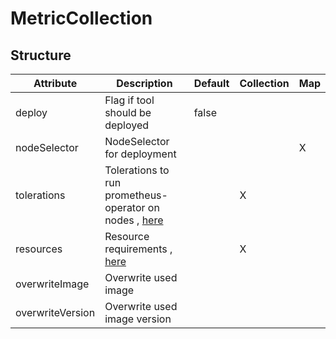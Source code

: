 # MetricCollection 
 

## Structure 
 

| Attribute        | Description                                                                              | Default | Collection | Map  |
| ---------------- | ---------------------------------------------------------------------------------------- | ------- | ---------- | ---  |
| deploy           | Flag if tool should be deployed                                                          |  false  |            |      |
| nodeSelector     | NodeSelector for deployment                                                              |         |            | X    |
| tolerations      | Tolerations to run prometheus-operator on nodes , [here](k8s/Tolerations/Tolerations.md) |         | X          |      |
| resources        | Resource requirements , [here](k8s/Resources/Resources.md)                               |         | X          |      |
| overwriteImage   | Overwrite used image                                                                     |         |            |      |
| overwriteVersion | Overwrite used image version                                                             |         |            |      |